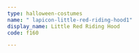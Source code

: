 ```yaml
---
type: halloween-costumes
name: " lapicon-little-red-riding-hood1"
display_name: Little Red Riding Hood
code: f160

---
```

